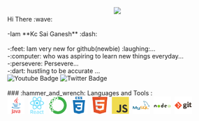 <div id="header" align="center">
  <img src="https://media.giphy.com/media/M9gbBd9nbDrOTu1Mqx/giphy.gif" width="100"/>
</div>
 Hi There :wave:
<br/>
<br/>
-Iam **Kc Sai Ganesh** :dash:
<br/>
<br/>
-:feet: Iam very new for github(newbie) :laughing:...
<br/>
-:computer: who was aspiring to learn new things everyday...
<br/>
-:persevere: Persevere...
<br/>
-:dart: hustling to be accurate ...
<br/>
<div id="badges">
 <a href="https://www.linkedin.com/in/selancrism-s-b150aa201/" <img src="https://img.shields.io/badge/LinkedIn-blue?style=for-the-badge&logo=linkedin&logoColor=white" alt="LinkedIn Badge"/> </a>
  <img src="https://img.shields.io/badge/YouTube-red?style=for-the-badge&logo=youtube&logoColor=white" href="" alt="Youtube Badge"/>
  <img src="https://img.shields.io/badge/Twitter-blue?style=for-the-badge&logo=twitter&logoColor=white" href="https://twitter.com/sai_ganesh_KC" alt="Twitter Badge"/>
</div>

<br/>
### :hammer_and_wrench: Languages and Tools :
<div>
  <img src="https://github.com/devicons/devicon/blob/master/icons/java/java-original-wordmark.svg" title="Java" alt="Java" width="40" height="40"/>&nbsp;
  <img src="https://github.com/devicons/devicon/blob/master/icons/react/react-original-wordmark.svg" title="React" alt="React" width="40" height="40"/>&nbsp;
  <img src="https://github.com/devicons/devicon/blob/master/icons/anaconda/anaconda-original.svg" title="Anaconda" alt="Anaconda" width="40" height="40"/>&nbsp;
  <img src="https://github.com/devicons/devicon/blob/master/icons/css3/css3-plain-wordmark.svg"  title="CSS3" alt="CSS" width="40" height="40"/>&nbsp;
  <img src="https://github.com/devicons/devicon/blob/master/icons/html5/html5-original.svg" title="HTML5" alt="HTML" width="40" height="40"/>&nbsp;
  <img src="https://github.com/devicons/devicon/blob/master/icons/javascript/javascript-original.svg" title="JavaScript" alt="JavaScript" width="40" height="40"/>&nbsp;
 <img src="https://github.com/devicons/devicon/blob/master/icons/mysql/mysql-original-wordmark.svg" title="MySQL"  alt="MySQL" width="40" height="40"/>&nbsp;
  <img src="https://github.com/devicons/devicon/blob/master/icons/nodejs/nodejs-original-wordmark.svg" title="NodeJS" alt="NodeJS" width="40"height="40"/>&nbsp;
  <img src="https://github.com/devicons/devicon/blob/master/icons/git/git-original-wordmark.svg" title="Git" **alt="Git" width="40" height="40"/>&nbsp;
</div>

